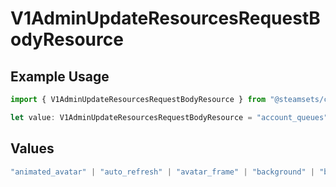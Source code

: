 # V1AdminUpdateResourcesRequestBodyResource

## Example Usage

```typescript
import { V1AdminUpdateResourcesRequestBodyResource } from "@steamsets/client-ts/models/components";

let value: V1AdminUpdateResourcesRequestBodyResource = "account_queues";
```

## Values

```typescript
"animated_avatar" | "auto_refresh" | "avatar_frame" | "background" | "beta_access" | "custom_vanity" | "go_to_leaderboard_entry" | "max_leaderboard_entries" | "mini_background" | "account_colors" | "account_refresh_rate" | "site_color" | "social_links" | "theme" | "vanity_length" | "developer_apps" | "account_queues" | "short_link_domain"
```